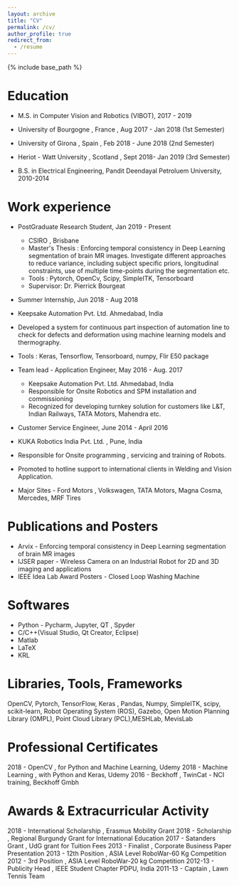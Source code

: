 ```yaml
---
layout: archive
title: "CV"
permalink: /cv/
author_profile: true
redirect_from:
  - /resume
---
```


{% include base_path %}

Education
======
* M.S. in Computer Vision and Robotics (VIBOT), 2017 - 2019
 * University of Bourgogne , France , Aug 2017 - Jan 2018 (1st Semester)
 * University of Girona , Spain , Feb 2018 - June 2018 (2nd Semester)
 * Heriot - Watt University , Scotland , Sept 2018- Jan 2019 (3rd Semester)
 
* B.S. in Electrical Engineering, Pandit Deendayal Petroluem University, 2010-2014

Work experience
======
* PostGraduate Research Student, Jan 2019 - Present 
  * CSIRO , Brisbane
  * Master's Thesis : Enforcing temporal consistency in Deep Learning segmentation of brain MR images. Investigate different approaches to reduce variance, including subject specific priors, longitudinal constraints, use of multiple time-points during the segmentation etc.
  * Tools : Pytorch, OpenCv, Scipy, SimpleITK, Tensorboard 
  * Supervisor: Dr. Pierrick Bourgeat
  
 * Summer Internship, Jun 2018 - Aug 2018
  * Keepsake Automation Pvt. Ltd. Ahmedabad, India
  * Developed a system for continuous part inspection of automation line to check for defects and deformation using machine    learning models and thermography.
  * Tools : Keras, Tensorflow, Tensorboard, numpy, Flir E50 package

* Team lead - Application Engineer,  May 2016 - Aug. 2017
  * Keepsake Automation Pvt. Ltd. Ahmedabad, India
  * Responsible for Onsite Robotics and SPM installation and commissioning
  * Recognized for developing turnkey solution for customers like L&T, Indian Railways, TATA Motors, Mahendra etc.

* Customer Service Engineer, June 2014 - April 2016
 * KUKA Robotics India Pvt. Ltd. , Pune, India
 * Responsible for Onsite programming , servicing and training of Robots.
 * Promoted to hotline support to international clients in Welding and Vision Application.
 * Major Sites - Ford Motors , Volkswagen, TATA Motors, Magna Cosma, Mercedes, MRF Tires

Publications and Posters
======

* Arvix - Enforcing temporal consistency in Deep Learning segmentation of brain MR images 	
* IJSER paper -  Wireless Camera on an Industrial Robot for 2D and 3D imaging and applications
* IEEE Idea Lab Award Posters -  Closed Loop Washing Machine

  
Softwares
======

* Python - Pycharm, Jupyter, QT , Spyder
* C/C++(Visual Studio, Qt Creator, Eclipse)
* Matlab 
* LaTeX
* KRL

Libraries, Tools, Frameworks
=======

OpenCV, Pytorch, TensorFlow, Keras , Pandas, Numpy, SimpleITK, scipy, scikit-learn, Robot
Operating System (ROS), Gazebo, Open Motion Planning Library (OMPL), Point Cloud Library
(PCL),MESHLab, MevisLab

Professional Certificates
=======

2018 - OpenCV , for Python and Machine Learning, Udemy
2018 - Machine Learning , with Python and Keras, Udemy
2016 - Beckhoff , TwinCat - NCI training, Beckhoff Gmbh

Awards & Extracurricular Activity
========
2018 - International Scholarship , Erasmus Mobility Grant
2018  - Scholarship , Regional Burgundy Grant for International Education
2017  - Satanders Grant , UdG grant for Tuition Fees
2013  - Finalist , Corporate Business Paper Presentation
2013  - 12th Position , ASIA Level RoboWar-60 Kg Competition
2012  - 3rd Position , ASIA Level RoboWar-20 kg Competition
2012-13 -  Publicity Head , IEEE Student Chapter PDPU, India
2011-13 - Captain , Lawn Tennis Team
